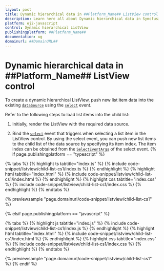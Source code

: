 ```yaml
---
layout: post
title: Dynamic hierarchical data in ##Platform_Name## ListView control | Syncfusion
description: Learn here all about Dynamic hierarchical data in Syncfusion ##Platform_Name## ListView control of Syncfusion Essential JS 2 and more.
platform: ej2-javascript
control: Dynamic hierarchical ListView
publishingplatform: ##Platform_Name##
documentation: ug
domainurl: ##DomainURL##
---
```


# Dynamic hierarchical data in ##Platform_Name## ListView control

To create a dynamic hierarchical ListView, push new list item data into the existing [`dataSource`](../../api/list-view/#datasource) using the [`select`](../../api/list-view/#select) event.

Refer to the following steps to load list items into the child list:

1. Initially, render the ListView with the required data source.

2. Bind the [`select`](../../api/list-view/#select) event that triggers when selecting a list item in the ListView control. By using the select event, you can push new list items to the child list of the data source by specifying its item index. The item index can be obtained from the [`SelectEventArgs`](../../api/list-view/selectEventArgs/) of the select event.
{% if page.publishingplatform == "typescript" %}

 {% tabs %}
{% highlight ts tabtitle="index.ts" %}
{% include code-snippet/listview/child-list-cs1/index.ts %}
{% endhighlight %}
{% highlight html tabtitle="index.html" %}
{% include code-snippet/listview/child-list-cs1/index.html %}
{% endhighlight %}
{% highlight css tabtitle="index.css" %}
{% include code-snippet/listview/child-list-cs1/index.css %}
{% endhighlight %}
{% endtabs %}

{% previewsample "page.domainurl/code-snippet/listview/child-list-cs1" %}

{% elsif page.publishingplatform == "javascript" %}

{% tabs %}
{% highlight js tabtitle="index.js" %}
{% include code-snippet/listview/child-list-cs1/index.js %}
{% endhighlight %}
{% highlight html tabtitle="index.html" %}
{% include code-snippet/listview/child-list-cs1/index.html %}
{% endhighlight %}
{% highlight css tabtitle="index.css" %}
{% include code-snippet/listview/child-list-cs1/index.css %}
{% endhighlight %}
{% endtabs %}

{% previewsample "page.domainurl/code-snippet/listview/child-list-cs1" %}
{% endif %}